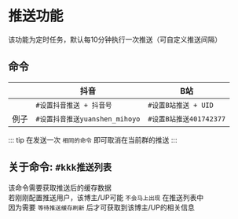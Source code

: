# 推送功能
该功能为定时任务，默认每10分钟执行一次推送（可自定义推送间隔）
## 命令
|| 抖音       | B站      |
| --------------| -------------- | ---------------- |
|  |  `#设置抖音推送 + 抖音号`  | `#设置B站推送 + UID`|
|  例子|  `#设置抖音推送yuanshen_mihoyo`  | `#设置B站推送401742377`|

::: tip
在发送一次 `相同的命令` 即可取消在当前群的推送
:::


## 关于命令: `#kkk推送列表`

该命令需要获取推送后的缓存数据<br>
若刚刚配置推送用户，该博主/UP可能 `不会马上出现` 在推送列表中<br>
因为需要 `等待推送缓存刷新` 后才可获取到该博主/UP的相关信息
